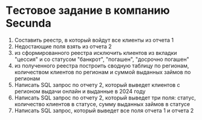 # Tестовое задание в компанию Secunda
1. Составить реестр, в который войдут все клиенты из отчета 1								
2. Недостающие поля взять из отчета 2								
3. из сформированного реестра исключить клиентов из вкладки "цессия" и со статусом "банкрот", "погашен", "досрочно погашен"						
4. из полученного реестра построить сводную таблицу по регионам, количеством клиентов по регионам и суммой выданных займов по регионам					
4. Написать SQL запрос по отчету 2, который выведет клиентов с регионом выдачи онлайн и выданные в 2024 году							
5. Написать SQL запрос по отчету 2, который выведет три поля: статус, количество клиентов в статусе, сумму выданных займов в статусе					
6. Написать SQL запрос, который выведет все поля отчета 1 и отчета 2	
